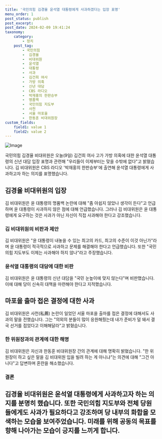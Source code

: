 ```yaml
---
title: '국민의힘 김경율 윤석열 대통령에게 사과하겠다는 입장 표명'
menu_order: 1
post_status: publish
post_excerpt: 
post_date: 2024-02-09 19:41:24
taxonomy:
    category:
        - 정치
    post_tag:
        - 국민의힘
        -  김경율
        -  비대위원
        -  윤석열
        -  대통령
        -  사과
        -  김건희 여사
        -  가방 의혹
        -  신년 대담
        -  CBS 라디오
        -  박재홍의 한판승부
        -  명품백
        -  국민의힘 지도부
        -  사천
        -  서울 마포을
        -  한동훈 비대위원장
custom_fields:
    field1: value 1
    field2: value 2
---
```


![Image](https://imgnews.pstatic.net/image/056/2024/02/09/0011659470_001_20240209113801132.jpg?type=w647)

국민의힘 김경율 비대위원은 오늘(9일) 김건희 여사 고가 가방 의혹에 대한 윤석열 대통령의 신년 대담 입장 표명과 관련해 "우리들이 이제부터는 맞을 수밖에 없다"고 밝혔습니다. 김 비대위원은 CBS 라디오 '박재홍의 한판승부'에 출연해 윤석열 대통령에게 사과하고자 하는 의지를 표명했습니다.
## 김경율 비대위원의 입장
김 비대위원은 윤 대통령의 명품백 논란에 대해 "좀 아쉽지 않았나 생각이 든다"고 언급하며 윤 대통령이 사과하지 않은 점에 대해 언급했습니다. 그러나 김 비대위원은 윤 대통령에게 요구하는 것은 사과가 아닌 자신이 직접 사과해야 한다고 강조했습니다. 
### 김 비대위원의 비판과 제안
김 비대위원은 "윤 대통령이 내놓을 수 있는 최고의 카드, 최고의 수준이 이것 아닌가"라며 윤 대통령이 적극적으로 사과하고 문제를 해결해야 한다고 언급했습니다. 또한 "국민의힘 지도부도 이제는 사과해야 하지 않나"라고 주장했습니다.
### 윤석열 대통령의 대담에 대한 비판
김 비대위원은 윤 대통령의 신년 대담을 "국민 눈높이에 맞지 않는다"며 비판했습니다. 이에 대해 당이 신속히 대책을 마련해야 한다고 지적했습니다.
## 마포을 출마 접은 결정에 대한 사과
김 비대위원은 사천(私薦) 논란이 일었던 서울 마포을 출마를 접은 결정에 대해서도 사과의 말을 전했습니다. 그는 "의외의 분들이 많이 응원해줬는데 내가 준비가 덜 돼서 결국 선거를 접었다고 이해해달라"고 밝혔습니다.
### 한 위원장과의 관계에 대한 해명
김 비대위원은 자신과 한동훈 비대위원장 간의 관계에 대해 명확히 밝혔습니다. "한 위원장이 하고 싶은 말을 김 비대위원 입을 빌려 하는 게 아니냐"는 의견에 대해 "그건 아니다"고 답변하며 혼란을 해소했습니다.
### 결론
김경율 비대위원은 윤석열 대통령에게 사과하고자 하는 의지를 분명히 했습니다. 또한 국민의힘 지도부와 전체 당원들에게도 사과가 필요하다고 강조하며 당 내부의 화합을 모색하는 모습을 보여주었습니다. 미래를 위해 공동의 목표를 향해 나아가는 모습이 긍지를 느끼게 합니다.
---

